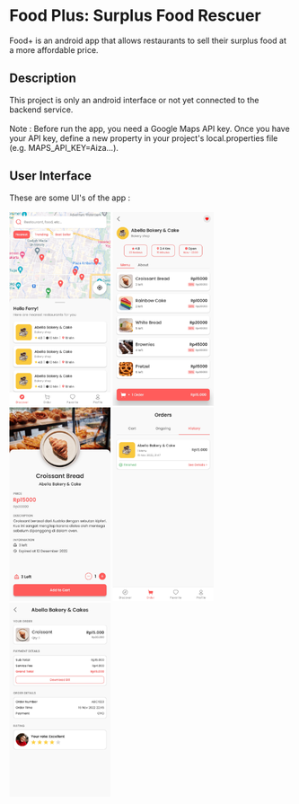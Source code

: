 # Food Plus: Surplus Food Rescuer
Food+ is an android app that allows restaurants to sell their surplus food at a more affordable price.

## Description
This project is only an android interface or not yet connected to the backend service.<br><br>
Note : Before run the app, you need a Google Maps API key. Once you have your API key, define a new property in your
project's local.properties file (e.g. MAPS_API_KEY=Aiza...).

## User Interface
These are some UI's of the app :<br><br>
<img src="images/discover.jpg" width=180>
<img src="images/restaurant.jpg" width=180>
<img src="images/menu.jpg" width=180>
<img src="images/orderhistory.jpg" width=180>
<img src="images/history.jpg" width=180>